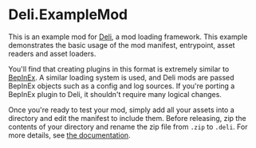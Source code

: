 # Deli.ExampleMod
This is an example mod for [Deli](https://github.com/Deli-Collective/Deli), a mod loading framework.
This example demonstrates the basic usage of the mod manifest, entrypoint, asset readers and asset loaders.

You'll find that creating plugins in this format is extremely similar to [BepInEx](https://github.com/BepInEx/BepInEx). A similar loading system is used, and Deli mods are
passed BepInEx objects such as a config and log sources. If you're porting a BepInEx plugin to Deli, it shouldn't require many logical changes.

Once you're ready to test your mod, simply add all your assets into a directory and edit the manifest to include them. Before releasing,
zip the contents of your directory and rename the zip file from `.zip` to `.deli`. For more details, see [the
documentation](https://deli-collective.github.io/Deli/articles/preparing/index.html).
